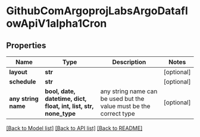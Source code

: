 # GithubComArgoprojLabsArgoDataflowApiV1alpha1Cron


## Properties
Name | Type | Description | Notes
------------ | ------------- | ------------- | -------------
**layout** | **str** |  | [optional] 
**schedule** | **str** |  | [optional] 
**any string name** | **bool, date, datetime, dict, float, int, list, str, none_type** | any string name can be used but the value must be the correct type | [optional]

[[Back to Model list]](../README.md#documentation-for-models) [[Back to API list]](../README.md#documentation-for-api-endpoints) [[Back to README]](../README.md)


